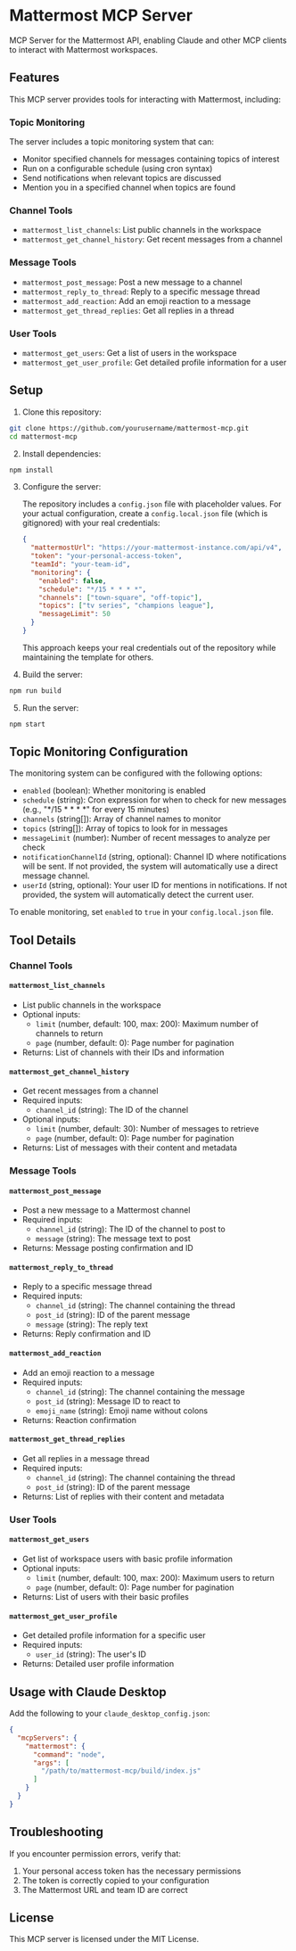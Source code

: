 # Mattermost MCP Server

MCP Server for the Mattermost API, enabling Claude and other MCP clients to interact with Mattermost workspaces.

## Features

This MCP server provides tools for interacting with Mattermost, including:

### Topic Monitoring

The server includes a topic monitoring system that can:
- Monitor specified channels for messages containing topics of interest
- Run on a configurable schedule (using cron syntax)
- Send notifications when relevant topics are discussed
- Mention you in a specified channel when topics are found

### Channel Tools
- `mattermost_list_channels`: List public channels in the workspace
- `mattermost_get_channel_history`: Get recent messages from a channel

### Message Tools
- `mattermost_post_message`: Post a new message to a channel
- `mattermost_reply_to_thread`: Reply to a specific message thread
- `mattermost_add_reaction`: Add an emoji reaction to a message
- `mattermost_get_thread_replies`: Get all replies in a thread

### User Tools
- `mattermost_get_users`: Get a list of users in the workspace
- `mattermost_get_user_profile`: Get detailed profile information for a user

## Setup

1. Clone this repository:
```bash
git clone https://github.com/yourusername/mattermost-mcp.git
cd mattermost-mcp
```

2. Install dependencies:
```bash
npm install
```

3. Configure the server:
   
   The repository includes a `config.json` file with placeholder values. For your actual configuration, create a `config.local.json` file (which is gitignored) with your real credentials:

   ```json
   {
     "mattermostUrl": "https://your-mattermost-instance.com/api/v4",
     "token": "your-personal-access-token",
     "teamId": "your-team-id",
     "monitoring": {
       "enabled": false,
       "schedule": "*/15 * * * *",
       "channels": ["town-square", "off-topic"],
       "topics": ["tv series", "champions league"],
       "messageLimit": 50
     }
   }
   ```

   This approach keeps your real credentials out of the repository while maintaining the template for others.

4. Build the server:
```bash
npm run build
```

5. Run the server:
```bash
npm start
```

## Topic Monitoring Configuration

The monitoring system can be configured with the following options:

- `enabled` (boolean): Whether monitoring is enabled
- `schedule` (string): Cron expression for when to check for new messages (e.g., "*/15 * * * *" for every 15 minutes)
- `channels` (string[]): Array of channel names to monitor
- `topics` (string[]): Array of topics to look for in messages
- `messageLimit` (number): Number of recent messages to analyze per check
- `notificationChannelId` (string, optional): Channel ID where notifications will be sent. If not provided, the system will automatically use a direct message channel.
- `userId` (string, optional): Your user ID for mentions in notifications. If not provided, the system will automatically detect the current user.

To enable monitoring, set `enabled` to `true` in your `config.local.json` file.

## Tool Details

### Channel Tools

#### `mattermost_list_channels`
- List public channels in the workspace
- Optional inputs:
  - `limit` (number, default: 100, max: 200): Maximum number of channels to return
  - `page` (number, default: 0): Page number for pagination
- Returns: List of channels with their IDs and information

#### `mattermost_get_channel_history`
- Get recent messages from a channel
- Required inputs:
  - `channel_id` (string): The ID of the channel
- Optional inputs:
  - `limit` (number, default: 30): Number of messages to retrieve
  - `page` (number, default: 0): Page number for pagination
- Returns: List of messages with their content and metadata

### Message Tools

#### `mattermost_post_message`
- Post a new message to a Mattermost channel
- Required inputs:
  - `channel_id` (string): The ID of the channel to post to
  - `message` (string): The message text to post
- Returns: Message posting confirmation and ID

#### `mattermost_reply_to_thread`
- Reply to a specific message thread
- Required inputs:
  - `channel_id` (string): The channel containing the thread
  - `post_id` (string): ID of the parent message
  - `message` (string): The reply text
- Returns: Reply confirmation and ID

#### `mattermost_add_reaction`
- Add an emoji reaction to a message
- Required inputs:
  - `channel_id` (string): The channel containing the message
  - `post_id` (string): Message ID to react to
  - `emoji_name` (string): Emoji name without colons
- Returns: Reaction confirmation

#### `mattermost_get_thread_replies`
- Get all replies in a message thread
- Required inputs:
  - `channel_id` (string): The channel containing the thread
  - `post_id` (string): ID of the parent message
- Returns: List of replies with their content and metadata

### User Tools

#### `mattermost_get_users`
- Get list of workspace users with basic profile information
- Optional inputs:
  - `limit` (number, default: 100, max: 200): Maximum users to return
  - `page` (number, default: 0): Page number for pagination
- Returns: List of users with their basic profiles

#### `mattermost_get_user_profile`
- Get detailed profile information for a specific user
- Required inputs:
  - `user_id` (string): The user's ID
- Returns: Detailed user profile information

## Usage with Claude Desktop

Add the following to your `claude_desktop_config.json`:

```json
{
  "mcpServers": {
    "mattermost": {
      "command": "node",
      "args": [
        "/path/to/mattermost-mcp/build/index.js"
      ]
    }
  }
}
```

## Troubleshooting

If you encounter permission errors, verify that:
1. Your personal access token has the necessary permissions
2. The token is correctly copied to your configuration
3. The Mattermost URL and team ID are correct

## License

This MCP server is licensed under the MIT License.
